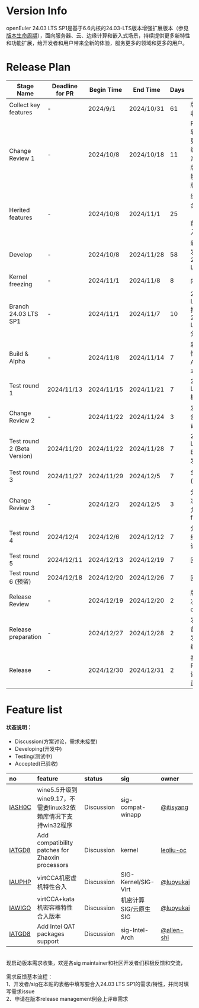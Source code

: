 # Version Info

openEuler 24.03 LTS SP1是基于6.6内核的24.03-LTS版本增强扩展版本（参见[版本生命周期](https://www.openeuler.org/zh/other/lifecycle/)），面向服务器、云、边缘计算和嵌入式场景，持续提供更多新特性和功能扩展，给开发者和用户带来全新的体验，服务更多的领域和更多的用户。<br />

# Release Plan

| Stage Name                    | Deadline for PR | Begin Time | End Time  | Days | Note                                     |
| ----------------------------- | --------------- | ---------- | --------- | ---- | ---------------------------------------- |
| Collect key features          |        -        | 2024/9/1   | 2024/10/31 | 61 | 版本需求收集                              |
| Change Review 1               |        -        | 2024/10/8  | 2024/10/18 | 11 | Review 软件包变更（升级/退役/淘汰）SP版本尽可能保持版版本不变  |
| Herited features              |        -        | 2024/10/8  | 2024/11/1  | 25 | 继承特性合入（Branch前完成合入） |
| Develop                       |        -        | 2024/10/8  | 2024/11/28 | 58 | 新特性开发，合入24.03 LTS Next   |
| Kernel freezing               |        -        | 2024/11/1  | 2024/11/8  | 8  | 内核冻结 |
| Branch 24.03 LTS SP1          |        -        | 2024/11/1  | 2024/11/7  | 10 | 24.03 LTS Next 拉取 24.03 LTS SP1 分支 |
| Build & Alpha                 |        -        | 2024/11/8  | 2024/11/14 | 7  | 新开发特性合入，Alpha版本发布    |
| Test round 1                  |    2024/11/13   | 2024/11/15 | 2024/11/21 | 7  | 24.03 LTS SP1 模块测试           |
| Change Review 2               |        -        | 2024/11/22 | 2024/11/24 | 3  | 发起软件包淘汰评审               |
| Test round 2 (Beta Version)   |    2024/11/20   | 2024/11/22 | 2024/11/28 | 7  | 24.03 LTS SP1 Beta版本发布       |
| Test round 3                  |    2024/11/27   | 2024/11/29 | 2024/12/5  | 7  | 全量验证(全量SIT)                |
| Change Review 3               |        -        | 2024/12/3  | 2024/12/5  | 3  | 分支启动冻结，只允许bug fix      |
| Test round 4                  |    2024/12/4    | 2024/12/6  | 2024/12/12 | 7  | 分支冻结，只允许bug fix          |
| Test round 5                  |    2024/12/11   | 2024/12/13 | 2024/12/19 | 7  | 回归测试                         |
| Test round 6 (预留)           |    2024/12/18   | 2024/12/20 | 2024/12/26 | 7  | 回归测试                         |
| Release Review                |        -        | 2024/12/19 | 2024/12/20 | 2  | 版本发布决策/ Go or No Go        |
| Release preparation           |        -        | 2024/12/27 | 2024/12/28 | 2  | 发布前准备阶段，发布件系统梳理    |
| Release                       |        -        | 2024/12/30 | 2024/12/31 | 2  | 社区Release评审通过正式发布       |



# Feature list

#### 状态说明：

- Discussion(方案讨论，需求未接受)
- Developing(开发中)
- Testing(测试中)
- Accepted(已验收)

| no   | feature | status | sig  | owner |
| :--- | :------ | :----- | :--- | :---- |
| [IASH0C](https://gitee.com/openeuler/release-management/issues/IASH0C) | wine5.5升级到wine9.17，不需要linux32依赖库情况下支持win32程序|Discussion|sig-compat-winapp|[@itisyang](https://gitee.com/itisyang)|
| [IATGD8](https://gitee.com/openeuler/release-management/issues/IATGD8) | Add compatibility patches for Zhaoxin processors | Discussion | kernel            | [leoliu-oc](https://gitee.com/leoliu-oc) |
| [IAUPHP](https://gitee.com/openeuler/release-management/issues/IAUPHP) | virtCCA机密虚机特性合入|Discussion|SIG-Kernel/SIG-Virt|[@luoyukai](https://gitee.com/luoyukai)|
| [IAWIGO](https://gitee.com/openeuler/release-management/issues/IAWIGO) | virtCCA+kata机密容器特性合入版本|Discussion|机密计算SIG/云原生SIG|[@luoyukai](https://gitee.com/luoyukai)|
| [IATGD8](https://gitee.com/openeuler/release-management/issues/IAW0BK) | Add Intel QAT packages support | Discussion |sig-Intel-Arch| [@allen-shi](https://gitee.com/allen-shi) |


<br />
现启动版本需求收集，欢迎各sig maintainer和社区开发者们积极反馈和交流，<br />
<br />
需求反馈基本流程： <br />
1、开发者/sig在本贴的表格中填写要合入24.03 LTS SP1的需求/特性，并同时填写需求issue <br />
2、申请在版本release management例会上评审需求 
<br /><br />
